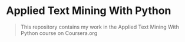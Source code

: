 # Applied Text Mining With Python

> This repository contains my work in the Applied Text Mining With Python course on Coursera.org

